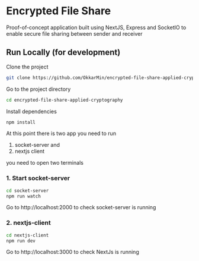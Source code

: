 # Encrypted File Share

Proof-of-concept application built using NextJS, Express and SocketIO to enable secure file sharing between sender and receiver

## Run Locally (for development)

Clone the project

```bash
git clone https://github.com/OkkarMin/encrypted-file-share-applied-cryptography/tree/main
```

Go to the project directory

```bash
cd encrypted-file-share-applied-cryptography
```

Install dependencies

```bash
npm install
```

At this point there is two app you need to run

1. socket-server and
2. nextjs client

you need to open two terminals

### 1. Start socket-server

```bash
cd socket-server
npm run watch
```

Go to http://localhost:2000 to check socket-server is running

### 2. nextjs-client

```bash
cd nextjs-client
npm run dev
```

Go to http://localhost:3000 to check NextJs is running
